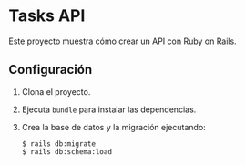 # Tasks API

Este proyecto muestra cómo crear un API con Ruby on Rails.

## Configuración

1. Clona el proyecto.
2. Ejecuta `bundle` para instalar las dependencias.
3. Crea la base de datos y la migración ejecutando:

   ```
   $ rails db:migrate
   $ rails db:schema:load
   ```
  
